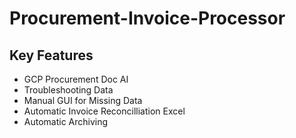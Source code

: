# Procurement-Invoice-Processor
 
## Key Features

- GCP Procurement Doc AI
- Troubleshooting Data
- Manual GUI for Missing Data
- Automatic Invoice Reconcilliation Excel
- Automatic Archiving

